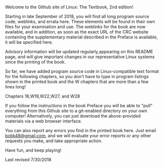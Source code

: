 Welcome to the Github site of Linux: The Textbook, 2nd edition!

Starting in late September of 2018, you will find all long program source code, 
weblinks, and errata here. 
These elements will be found in their own files for your examination and use.
The weblinks for the book are now available, and
in addition, as soon as the exact URL of the CRC website containing the supplementary
material described in the Preface is available, it will be specified here.

Advisory information will be updated regularly,appearing on this README page, and will give
important changes in our representative Linux systems since the printing of the book.

So far, we have added program source code in Linux-compatible text
format for the following chapters, so you don't have to type in program listings shown in the
printed book and the W chapters  that are more than a few lines long!

Chapters 18,W19,W22,W27, and W28

If you follow the instructions in the book Preface you will be able 
to "pull" everything from this Github site to a git-enabled directory on your own computer! 
Alternatively, you can just download the above-provided materials via a web
browser interface.

You can also report any errors you find in the printed book here.
Just email bobk48@gmail.com, and we will evaluate your error reports
or any other requests you make, and take appropriate action.

Have fun, and keep playing!


Last revised 7/30/2018
